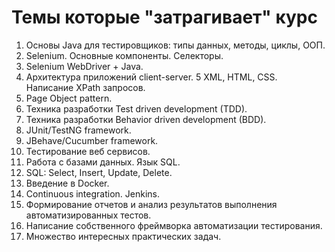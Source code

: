 # Темы которые "затрагивает" курс
1. Основы Java для тестировщиков: типы данных, методы, циклы, ООП.
2. Selenium. Основные компоненты. Селекторы.
3. Selenium WebDriver + Java.
4. Архитектура приложений client-server.
5 XML, HTML, CSS. Написание XPath запросов.
6. Page Object pattern.
7. Техника разработки Test driven development (TDD).
8. Техника разработки Behavior driven development (BDD).
9. JUnit/TestNG framework.
10. JBehave/Cucumber framework.
11. Тестирование веб сервисов.
12. Работа с базами данных. Язык SQL.
13. SQL: Select, Insert, Update, Delete.
14. Введение в Docker.
15. Continuous integration. Jenkins.
16. Формирование отчетов и анализ результатов выполнения автоматизированных тестов.
17. Написание собственного фреймворка автоматизации тестирования.
18. Множество интересных практических задач.